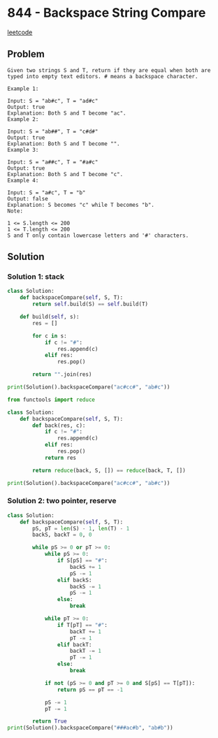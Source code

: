 # 844 - Backspace String Compare

[leetcode](https://leetcode.com/problems/backspace-string-compare/)

## Problem

    Given two strings S and T, return if they are equal when both are typed into empty text editors. # means a backspace character.
    
    Example 1:
    
    Input: S = "ab#c", T = "ad#c"
    Output: true
    Explanation: Both S and T become "ac".
    Example 2:
    
    Input: S = "ab##", T = "c#d#"
    Output: true
    Explanation: Both S and T become "".
    Example 3:
    
    Input: S = "a##c", T = "#a#c"
    Output: true
    Explanation: Both S and T become "c".
    Example 4:
    
    Input: S = "a#c", T = "b"
    Output: false
    Explanation: S becomes "c" while T becomes "b".
    Note:
    
    1 <= S.length <= 200
    1 <= T.length <= 200
    S and T only contain lowercase letters and '#' characters.

## Solution

### Solution 1: stack

```python
class Solution:
    def backspaceCompare(self, S, T):
        return self.build(S) == self.build(T)

    def build(self, s):
        res = []

        for c in s:
            if c != "#":
                res.append(c)
            elif res:
                res.pop()

        return "".join(res)

print(Solution().backspaceCompare("ac#cc#", "ab#c"))
```

```python
from functools import reduce

class Solution:
    def backspaceCompare(self, S, T):
        def back(res, c):
            if c != "#":
                res.append(c)
            elif res:
                res.pop()
            return res

        return reduce(back, S, []) == reduce(back, T, [])

print(Solution().backspaceCompare("ac#cc#", "ab#c"))
```

### Solution 2: two pointer, reserve

```python
class Solution:
    def backspaceCompare(self, S, T):
        pS, pT = len(S) - 1, len(T) - 1
        backS, backT = 0, 0

        while pS >= 0 or pT >= 0:
            while pS >= 0:
                if S[pS] == "#":
                    backS += 1
                    pS -= 1
                elif backS:
                    backS -= 1
                    pS -= 1
                else:
                    break

            while pT >= 0:
                if T[pT] == "#":
                    backT += 1
                    pT -= 1
                elif backT:
                    backT -= 1
                    pT -= 1
                else:
                    break

            if not (pS >= 0 and pT >= 0 and S[pS] == T[pT]):
                return pS == pT == -1

            pS -= 1
            pT -= 1

        return True
print(Solution().backspaceCompare("###ac#b", "ab#b"))
```
